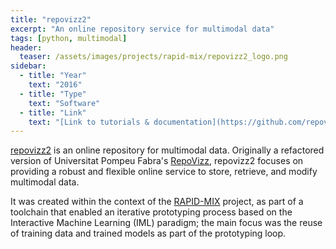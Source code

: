 ```yaml
---
title: "repovizz2"
excerpt: "An online repository service for multimodal data"
tags: [python, multimodal]
header:
  teaser: /assets/images/projects/rapid-mix/repovizz2_logo.png
sidebar:
  - title: "Year"
    text: "2016"
  - title: "Type"
    text: "Software"
  - title: "Link"
    text: "[Link to tutorials & documentation](https://github.com/repovizz/repovizz2doc)"
---
```


[repovizz2](http://repovizz2.upf.edu/) is an online repository for multimodal data. Originally a refactored version of Universitat Pompeu Fabra's [RepoVizz](http://repovizz.upf.edu), repovizz2 focuses on providing a robust and flexible online service to store, retrieve, and modify multimodal data.

It was created within the context of the [RAPID-MIX](http://rapidmix.goldsmithsdigital.com/) project, as part of a toolchain that enabled an iterative prototyping process based on the Interactive Machine Learning (IML) paradigm; the main focus was the reuse of training data and trained models as part of the prototyping loop.